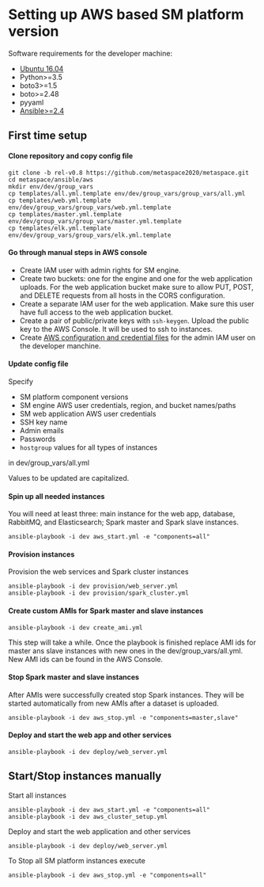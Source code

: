 # Setting up AWS based SM platform version

Software requirements for the developer machine:
* [Ubuntu 16.04](http://releases.ubuntu.com/16.04/)
* Python>=3.5
* boto3>=1.5
* boto>=2.48
* pyyaml
* [Ansible>=2.4](http://docs.ansible.com/ansible/intro_installation.html#latest-releases-via-pip)


## First time setup

#### Clone repository and copy config file

```
git clone -b rel-v0.8 https://github.com/metaspace2020/metaspace.git
cd metaspace/ansible/aws
mkdir env/dev/group_vars
cp templates/all.yml.template env/dev/group_vars/group_vars/all.yml
cp templates/web.yml.template env/dev/group_vars/group_vars/web.yml.template
cp templates/master.yml.template env/dev/group_vars/group_vars/master.yml.template
cp templates/elk.yml.template env/dev/group_vars/group_vars/elk.yml.template
```

#### Go through manual steps in AWS console

* Create IAM user with admin rights for SM engine.
* Create two buckets: one for the engine and one for the web application uploads.
For the web application bucket make sure to allow PUT, POST, and DELETE requests from all hosts in the CORS configuration.
* Create a separate IAM user for the web application. Make sure this user have full access to the web application bucket.
* Create a pair of public/private keys with `ssh-keygen`. Upload the public key to the AWS Console.
It will be used to ssh to instances.
* Create [AWS configuration and credential files](https://docs.aws.amazon.com/cli/latest/userguide/cli-config-files.html)
for the admin IAM user on the developer manchine.

#### Update config file

Specify

* SM platform component versions
* SM engine AWS user credentials, region, and bucket names/paths
* SM web application AWS user credentials
* SSH key name
* Admin emails
* Passwords
* `hostgroup` values for all types of instances

in dev/group_vars/all.yml

Values to be updated are capitalized.

#### Spin up all needed instances

You will need at least three: main instance for the web app, database, RabbitMQ, and Elasticsearch;
Spark master and Spark slave instances.

`ansible-playbook -i dev aws_start.yml -e "components=all"`

#### Provision instances

Provision the web services and Spark cluster instances

```
ansible-playbook -i dev provision/web_server.yml
ansible-playbook -i dev provision/spark_cluster.yml
```

#### Create custom AMIs for Spark master and slave instances

`ansible-playbook -i dev create_ami.yml`

This step will take a while.
Once the playbook is finished replace AMI ids for master ans slave instances with new ones in the dev/group_vars/all.yml.
New AMI ids can be found in the AWS Console.

#### Stop Spark master and slave instances

After AMIs were successfully created stop Spark instances.
They will be started automatically from new AMIs after a dataset is uploaded.

`ansible-playbook -i dev aws_stop.yml -e "components=master,slave"`

#### Deploy and start the web app and other services

`ansible-playbook -i dev deploy/web_server.yml`

## Start/Stop instances manually

Start all instances

```
ansible-playbook -i dev aws_start.yml -e "components=all"
ansible-playbook -i dev aws_cluster_setup.yml
```

Deploy and start the web application and other services

`ansible-playbook -i dev deploy/web_server.yml`

To Stop all SM platform instances execute

`ansible-playbook -i dev aws_stop.yml -e "components=all"`
